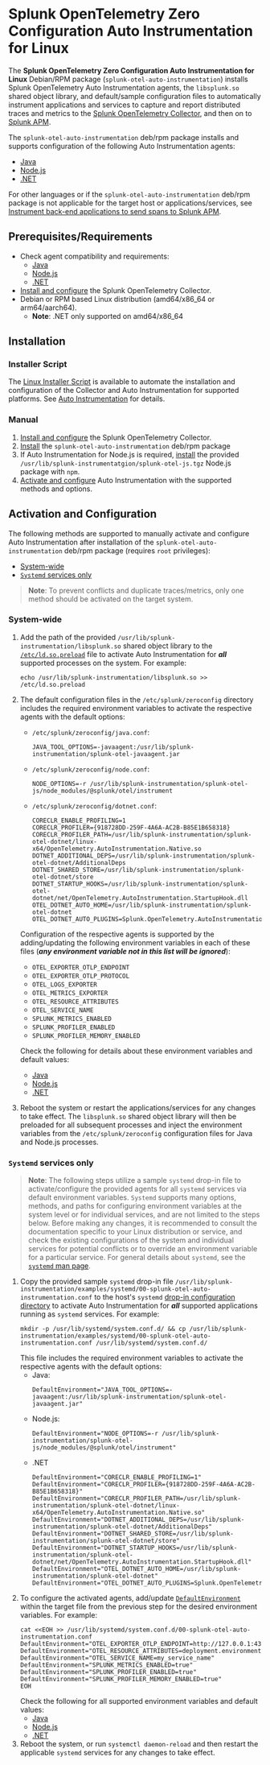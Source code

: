 # Splunk OpenTelemetry Zero Configuration Auto Instrumentation for Linux

The **Splunk OpenTelemetry Zero Configuration Auto Instrumentation for Linux** Debian/RPM package
(`splunk-otel-auto-instrumentation`) installs Splunk OpenTelemetry Auto Instrumentation agents, the `libsplunk.so`
shared object library, and default/sample configuration files to automatically instrument applications and services to
capture and report distributed traces and metrics to the [Splunk OpenTelemetry Collector](
https://docs.splunk.com/Observability/gdi/opentelemetry/opentelemetry.html), and then on to [Splunk APM](
https://docs.splunk.com/Observability/apm/intro-to-apm.html).

The `splunk-otel-auto-instrumentation` deb/rpm package installs and supports configuration of the following Auto
Instrumentation agents:

- [Java](https://docs.splunk.com/Observability/gdi/get-data-in/application/java/get-started.html)
- [Node.js](https://docs.splunk.com/Observability/en/gdi/get-data-in/application/nodejs/get-started.html)
- [.NET](https://docs.splunk.com/observability/en/gdi/get-data-in/application/otel-dotnet/get-started.html)

For other languages or if the `splunk-otel-auto-instrumentation` deb/rpm package is not applicable for the target host
or applications/services, see [Instrument back-end applications to send spans to Splunk APM](
https://docs.splunk.com/Observability/en/gdi/get-data-in/application/application.html).

## Prerequisites/Requirements

- Check agent compatibility and requirements:
  - [Java](https://docs.splunk.com/Observability/gdi/get-data-in/application/java/java-otel-requirements.html)
  - [Node.js](https://docs.splunk.com/Observability/en/gdi/get-data-in/application/nodejs/nodejs-otel-requirements.html)
  - [.NET](https://docs.splunk.com/observability/en/gdi/get-data-in/application/otel-dotnet/dotnet-requirements.html)
- [Install and configure](https://docs.splunk.com/observability/en/gdi/opentelemetry/collector-linux/install-linux.html)
  the Splunk OpenTelemetry Collector.
- Debian or RPM based Linux distribution (amd64/x86_64 or arm64/aarch64).
  - **Note**: .NET only supported on amd64/x86_64

## Installation

### Installer Script

The [Linux Installer Script](../docs/getting-started/linux-installer.md) is available to automate the installation and
configuration of the Collector and Auto Instrumentation for supported platforms. See
[Auto Instrumentation](../docs/getting-started/linux-installer.md#auto-instrumentation) for details.

### Manual

1. [Install and configure](https://docs.splunk.com/observability/en/gdi/opentelemetry/collector-linux/install-linux.html)
   the Splunk OpenTelemetry Collector.
2. [Install](../docs/getting-started/linux-manual.md#auto-instrumentation-debianrpm-packages) the
   `splunk-otel-auto-instrumentation` deb/rpm package
3. If Auto Instrumentation for Node.js is required, [install](
   ../docs/getting-started/linux-manual.md#auto-instrumentation-post-install-configuration) the provided
   `/usr/lib/splunk-instrumentatgion/splunk-otel-js.tgz` Node.js package with `npm`.
4. [Activate and configure](#activation-and-configuration) Auto Instrumentation with the supported methods and options.

## Activation and Configuration

The following methods are supported to manually activate and configure Auto Instrumentation after installation of the
`splunk-otel-auto-instrumentation` deb/rpm package (requires `root` privileges):

- [System-wide](#system-wide)
- [`Systemd` services only](#systemd-services-only)

> **Note**: To prevent conflicts and duplicate traces/metrics, only one method should be activated on the target system.

### System-wide

1. Add the path of the provided `/usr/lib/splunk-instrumentation/libsplunk.so` shared object library to the
   [`/etc/ld.so.preload`](https://man7.org/linux/man-pages/man8/ld.so.8.html#FILES) file to activate Auto
   Instrumentation for ***all*** supported processes on the system. For example:
   ```
   echo /usr/lib/splunk-instrumentation/libsplunk.so >> /etc/ld.so.preload
   ```
2. The default configuration files in the `/etc/splunk/zeroconfig` directory includes the required environment variables
   to activate the respective agents with the default options:
   - `/etc/splunk/zeroconfig/java.conf`:
     ```
     JAVA_TOOL_OPTIONS=-javaagent:/usr/lib/splunk-instrumentation/splunk-otel-javaagent.jar
     ```
   - `/etc/splunk/zeroconfig/node.conf`:
     ```
     NODE_OPTIONS=-r /usr/lib/splunk-instrumentation/splunk-otel-js/node_modules/@splunk/otel/instrument
     ```
   - `/etc/splunk/zeroconfig/dotnet.conf`:
     ```
     CORECLR_ENABLE_PROFILING=1
     CORECLR_PROFILER={918728DD-259F-4A6A-AC2B-B85E1B658318}
     CORECLR_PROFILER_PATH=/usr/lib/splunk-instrumentation/splunk-otel-dotnet/linux-x64/OpenTelemetry.AutoInstrumentation.Native.so
     DOTNET_ADDITIONAL_DEPS=/usr/lib/splunk-instrumentation/splunk-otel-dotnet/AdditionalDeps
     DOTNET_SHARED_STORE=/usr/lib/splunk-instrumentation/splunk-otel-dotnet/store
     DOTNET_STARTUP_HOOKS=/usr/lib/splunk-instrumentation/splunk-otel-dotnet/net/OpenTelemetry.AutoInstrumentation.StartupHook.dll
     OTEL_DOTNET_AUTO_HOME=/usr/lib/splunk-instrumentation/splunk-otel-dotnet
     OTEL_DOTNET_AUTO_PLUGINS=Splunk.OpenTelemetry.AutoInstrumentation.Plugin,Splunk.OpenTelemetry.AutoInstrumentation
     ```
   Configuration of the respective agents is supported by the adding/updating the following environment variables in
   each of these files (***any environment variable not in this list will be ignored***):
   - `OTEL_EXPORTER_OTLP_ENDPOINT`
   - `OTEL_EXPORTER_OTLP_PROTOCOL`
   - `OTEL_LOGS_EXPORTER`
   - `OTEL_METRICS_EXPORTER`
   - `OTEL_RESOURCE_ATTRIBUTES`
   - `OTEL_SERVICE_NAME`
   - `SPLUNK_METRICS_ENABLED`
   - `SPLUNK_PROFILER_ENABLED`
   - `SPLUNK_PROFILER_MEMORY_ENABLED`

   Check the following for details about these environment variables and default values:
   - [Java](https://docs.splunk.com/Observability/en/gdi/get-data-in/application/java/configuration/advanced-java-otel-configuration.html)
   - [Node.js](https://docs.splunk.com/Observability/en/gdi/get-data-in/application/nodejs/configuration/advanced-nodejs-otel-configuration.html)
   - [.NET](https://docs.splunk.com/observability/en/gdi/get-data-in/application/otel-dotnet/configuration/advanced-dotnet-configuration.html)
3. Reboot the system or restart the applications/services for any changes to take effect. The `libsplunk.so` shared
   object library will then be preloaded for all subsequent processes and inject the environment variables from the
   `/etc/splunk/zeroconfig` configuration files for Java and Node.js processes.

### `Systemd` services only

> **Note**: The following steps utilize a sample `systemd` drop-in file to activate/configure the provided agents for
> all `systemd` services via default environment variables. `Systemd` supports many options, methods, and paths for
> configuring environment variables at the system level or for individual services, and are not limited to the steps
> below. Before making any changes, it is recommended to consult the documentation specific to your Linux distribution
> or service, and check the existing configurations of the system and individual services for potential conflicts or to
> override an environment variable for a particular service. For general details about `systemd`, see the
> [`systemd` man page](https://www.freedesktop.org/software/systemd/man/index.html).

1. Copy the provided sample `systemd` drop-in file
   `/usr/lib/splunk-instrumentation/examples/systemd/00-splunk-otel-auto-instrumentation.conf` to the host's `systemd`
   [drop-in configuration directory](https://www.freedesktop.org/software/systemd/man/systemd-system.conf.html) to
   activate Auto Instrumentation for ***all*** supported applications running as `systemd` services. For example:
   ```
   mkdir -p /usr/lib/systemd/system.conf.d/ && cp /usr/lib/splunk-instrumentation/examples/systemd/00-splunk-otel-auto-instrumentation.conf /usr/lib/systemd/system.conf.d/
   ```
   This file includes the required environment variables to activate the respective agents with the default options:
   - Java:
     ```
     DefaultEnvironment="JAVA_TOOL_OPTIONS=-javaagent:/usr/lib/splunk-instrumentation/splunk-otel-javaagent.jar"
     ```
   - Node.js:
     ```
     DefaultEnvironment="NODE_OPTIONS=-r /usr/lib/splunk-instrumentation/splunk-otel-js/node_modules/@splunk/otel/instrument"
     ```
   - .NET
     ```
     DefaultEnvironment="CORECLR_ENABLE_PROFILING=1"
     DefaultEnvironment="CORECLR_PROFILER={918728DD-259F-4A6A-AC2B-B85E1B658318}"
     DefaultEnvironment="CORECLR_PROFILER_PATH=/usr/lib/splunk-instrumentation/splunk-otel-dotnet/linux-x64/OpenTelemetry.AutoInstrumentation.Native.so"
     DefaultEnvironment="DOTNET_ADDITIONAL_DEPS=/usr/lib/splunk-instrumentation/splunk-otel-dotnet/AdditionalDeps"
     DefaultEnvironment="DOTNET_SHARED_STORE=/usr/lib/splunk-instrumentation/splunk-otel-dotnet/store"
     DefaultEnvironment="DOTNET_STARTUP_HOOKS=/usr/lib/splunk-instrumentation/splunk-otel-dotnet/net/OpenTelemetry.AutoInstrumentation.StartupHook.dll"
     DefaultEnvironment="OTEL_DOTNET_AUTO_HOME=/usr/lib/splunk-instrumentation/splunk-otel-dotnet"
     DefaultEnvironment="OTEL_DOTNET_AUTO_PLUGINS=Splunk.OpenTelemetry.AutoInstrumentation.Plugin,Splunk.OpenTelemetry.AutoInstrumentation"
     ```
2. To configure the activated agents, add/update [`DefaultEnvironment`](
   https://www.freedesktop.org/software/systemd/man/systemd-system.conf.html#DefaultEnvironment=) within the target file
   from the previous step for the desired environment variables. For example:
   ```
   cat <<EOH >> /usr/lib/systemd/system.conf.d/00-splunk-otel-auto-instrumentation.conf
   DefaultEnvironment="OTEL_EXPORTER_OTLP_ENDPOINT=http://127.0.0.1:4317"
   DefaultEnvironment="OTEL_RESOURCE_ATTRIBUTES=deployment.environment=my_deployment_environment"
   DefaultEnvironment="OTEL_SERVICE_NAME=my_service_name"
   DefaultEnvironment="SPLUNK_METRICS_ENABLED=true"
   DefaultEnvironment="SPLUNK_PROFILER_ENABLED=true"
   DefaultEnvironment="SPLUNK_PROFILER_MEMORY_ENABLED=true"
   EOH
   ```
   Check the following for all supported environment variables and default values:
   - [Java](https://docs.splunk.com/Observability/en/gdi/get-data-in/application/java/configuration/advanced-java-otel-configuration.html)
   - [Node.js](https://docs.splunk.com/Observability/en/gdi/get-data-in/application/nodejs/configuration/advanced-nodejs-otel-configuration.html)
   - [.NET](https://docs.splunk.com/observability/en/gdi/get-data-in/application/otel-dotnet/configuration/advanced-dotnet-configuration.html)
3. Reboot the system, or run `systemctl daemon-reload` and then restart the applicable `systemd` services for any
   changes to take effect.
